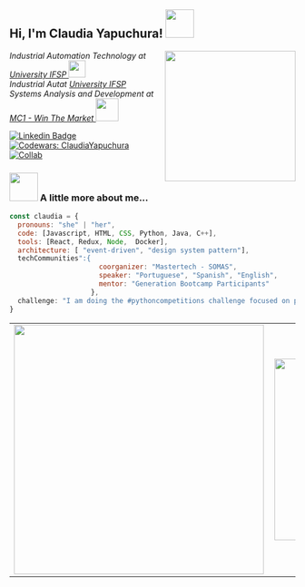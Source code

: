 
<!--
**ClaudiaYapuchura21/ClaudiaYapuchura21** is a ✨ _special_ ✨ repository because its `README.md` (this file) appears on your GitHub profile.
-->
<h2> Hi, I'm Claudia Yapuchura! <img src="https://media.giphy.com/media/mGcNjsfWAjY5AEZNw6/giphy.gif" width="50"></h2>
<img align='right' src="https://media.giphy.com/media/liRTgRfK9XljrH2EFt/giphy.gif" width="230">
<p><em>Industrial Automation Technology at <a href="https://spo.ifsp.edu.br/">University IFSP  </a><img src="https://media.giphy.com/media/fYSnHlufseco8Fh93Z/giphy.gif" width="30"></br>Industrial Autat <a href="https://spo.ifsp.edu.br/">University IFSP  </a></br>Systems Analysis and Development at <a href="https://www.thoughtworks.com">MC1 - Win The Market  </a><img src="https://media.giphy.com/media/WUlplcMpOCEmTGBtBW/giphy.gif" width="40"> 
</em></p>

[![Linkedin Badge](https://img.shields.io/badge/-claudiayapuchura21-blue?style=flat-square&logo=Linkedin&logoColor=white&link=https://www.linkedin.com/in/claudia-yapuchura/)](https://www.linkedin.com/in/claudia-yapuchura/)
[![Codewars: ClaudiaYapuchura](https://www.codewars.com/users/Yapuchura/badges/micro)](https://www.codewars.com/users/Yapuchura/badges/micro)
[![Collab](https://colab.research.google.com/assets/colab-badge.svg)](https://colab.research.google.com/drive/10870SD8MOeRD7ARFjIoue02z6qlyDbBj#scrollTo=LHZ46m6sdeJZ)


### <img src="https://media.giphy.com/media/VgCDAzcKvsR6OM0uWg/giphy.gif" width="50"> A little more about me...  

```javascript
const claudia = {
  pronouns: "she" | "her",
  code: [Javascript, HTML, CSS, Python, Java, C++],
  tools: [React, Redux, Node,  Docker],
  architecture: [ "event-driven", "design system pattern"],
  techCommunities":{
                      coorganizer: "Mastertech - SOMAS",
                      speaker: "Portuguese", "Spanish", "English",
                      mentor: "Generation Bootcamp Participants"
                    },
  challenge: "I am doing the #pythoncompetitions challenge focused on python and competitions"
}
```

<center>
<table>
  <tr>
      <td><img width="440px" align="left" src="https://github-readme-stats.vercel.app/api?username=ClaudiaYapuchura21&show_icons=truea&layout=compact&theme=tokyonight" /></td>
      <td><img width="320px" align="left" src="https://github-readme-stats.vercel.app/api/top-langs/?username=ClaudiaYapuchura21&layout=compact&theme=tokyonight" /></td>
  </tr>   
</table>
</center>

